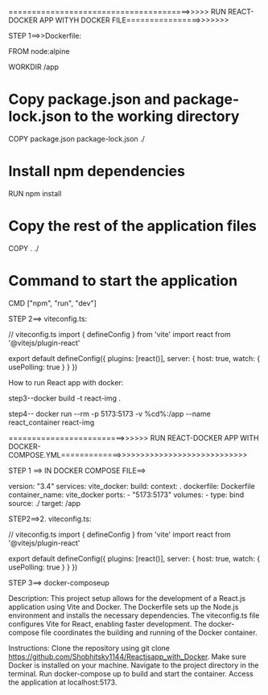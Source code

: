 
=======================================>>>>> RUN REACT-DOCKER APP WITYH DOCKER FILE================>>>>>>>

STEP 1==>>Dockerfile:

FROM node:alpine

WORKDIR /app

# Copy package.json and package-lock.json to the working directory
COPY package.json package-lock.json ./

# Install npm dependencies
RUN npm install

# Copy the rest of the application files
COPY . ./

# Command to start the application
CMD ["npm", "run", "dev"]


STEP 2==> viteconfig.ts:

// viteconfig.ts
import { defineConfig } from 'vite'
import react from '@vitejs/plugin-react'

export default defineConfig({
  plugins: [react()],
  server: {
    host: true,
    watch: {
      usePolling: true
    }
  }
})

How to run React app with docker:

step3--docker build -t react-img .

step4-- docker run --rm -p 5173:5173 -v %cd%:/app --name react_container react-img



=========================>>>>>> RUN REACT-DOCKER APP WITH DOCKER-COMPOSE.YML=============>>>>>>>>>>>>>>>>>>>>>>>>>>>>

STEP 1 ==> IN DOCKER COMPOSE FILE==>

version: "3.4"
services:
  vite_docker:
    build:
      context: .
      dockerfile: Dockerfile
    container_name: vite_docker
    ports:
      - "5173:5173"
    volumes:
      - type: bind
        source: ./
        target: /app

   STEP2==>2. viteconfig.ts:

// viteconfig.ts
import { defineConfig } from 'vite'
import react from '@vitejs/plugin-react'

export default defineConfig({
  plugins: [react()],
  server: {
    host: true,
    watch: {
      usePolling: true
    }
  }
})

STEP 3==> docker-composeup

Description:
This project setup allows for the development of a React.js application using Vite and Docker. The Dockerfile sets up the Node.js environment and installs the necessary dependencies. The viteconfig.ts file configures Vite for React, enabling faster development. The docker-compose file coordinates the building and running of the Docker container.

Instructions:
Clone the repository using git clone https://github.com/Shobhitsky1144/Reactjsapp_with_Docker.
Make sure Docker is installed on your machine.
Navigate to the project directory in the terminal.
Run docker-compose up to build and start the container.
Access the application at localhost:5173.




